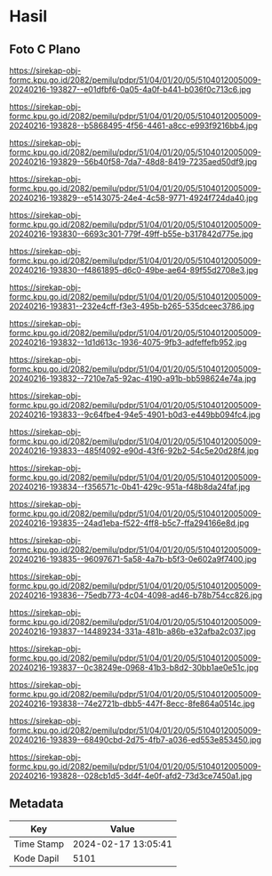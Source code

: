 # Hasil

## Foto C Plano

https://sirekap-obj-formc.kpu.go.id/2082/pemilu/pdpr/51/04/01/20/05/5104012005009-20240216-193827--e01dfbf6-0a05-4a0f-b441-b036f0c713c6.jpg

https://sirekap-obj-formc.kpu.go.id/2082/pemilu/pdpr/51/04/01/20/05/5104012005009-20240216-193828--b5868495-4f56-4461-a8cc-e993f9216bb4.jpg

https://sirekap-obj-formc.kpu.go.id/2082/pemilu/pdpr/51/04/01/20/05/5104012005009-20240216-193829--56b40f58-7da7-48d8-8419-7235aed50df9.jpg

https://sirekap-obj-formc.kpu.go.id/2082/pemilu/pdpr/51/04/01/20/05/5104012005009-20240216-193829--e5143075-24e4-4c58-9771-4924f724da40.jpg

https://sirekap-obj-formc.kpu.go.id/2082/pemilu/pdpr/51/04/01/20/05/5104012005009-20240216-193830--6693c301-779f-49ff-b55e-b317842d775e.jpg

https://sirekap-obj-formc.kpu.go.id/2082/pemilu/pdpr/51/04/01/20/05/5104012005009-20240216-193830--f4861895-d6c0-49be-ae64-89f55d2708e3.jpg

https://sirekap-obj-formc.kpu.go.id/2082/pemilu/pdpr/51/04/01/20/05/5104012005009-20240216-193831--232e4cff-f3e3-495b-b265-535dceec3786.jpg

https://sirekap-obj-formc.kpu.go.id/2082/pemilu/pdpr/51/04/01/20/05/5104012005009-20240216-193832--1d1d613c-1936-4075-9fb3-adfeffefb952.jpg

https://sirekap-obj-formc.kpu.go.id/2082/pemilu/pdpr/51/04/01/20/05/5104012005009-20240216-193832--7210e7a5-92ac-4190-a91b-bb598624e74a.jpg

https://sirekap-obj-formc.kpu.go.id/2082/pemilu/pdpr/51/04/01/20/05/5104012005009-20240216-193833--9c64fbe4-94e5-4901-b0d3-e449bb094fc4.jpg

https://sirekap-obj-formc.kpu.go.id/2082/pemilu/pdpr/51/04/01/20/05/5104012005009-20240216-193833--485f4092-e90d-43f6-92b2-54c5e20d28f4.jpg

https://sirekap-obj-formc.kpu.go.id/2082/pemilu/pdpr/51/04/01/20/05/5104012005009-20240216-193834--f356571c-0b41-429c-951a-f48b8da24faf.jpg

https://sirekap-obj-formc.kpu.go.id/2082/pemilu/pdpr/51/04/01/20/05/5104012005009-20240216-193835--24ad1eba-f522-4ff8-b5c7-ffa294166e8d.jpg

https://sirekap-obj-formc.kpu.go.id/2082/pemilu/pdpr/51/04/01/20/05/5104012005009-20240216-193835--96097671-5a58-4a7b-b5f3-0e602a9f7400.jpg

https://sirekap-obj-formc.kpu.go.id/2082/pemilu/pdpr/51/04/01/20/05/5104012005009-20240216-193836--75edb773-4c04-4098-ad46-b78b754cc826.jpg

https://sirekap-obj-formc.kpu.go.id/2082/pemilu/pdpr/51/04/01/20/05/5104012005009-20240216-193837--14489234-331a-481b-a86b-e32afba2c037.jpg

https://sirekap-obj-formc.kpu.go.id/2082/pemilu/pdpr/51/04/01/20/05/5104012005009-20240216-193837--0c38249e-0968-41b3-b8d2-30bb1ae0e51c.jpg

https://sirekap-obj-formc.kpu.go.id/2082/pemilu/pdpr/51/04/01/20/05/5104012005009-20240216-193838--74e2721b-dbb5-447f-8ecc-8fe864a0514c.jpg

https://sirekap-obj-formc.kpu.go.id/2082/pemilu/pdpr/51/04/01/20/05/5104012005009-20240216-193839--68490cbd-2d75-4fb7-a036-ed553e853450.jpg

https://sirekap-obj-formc.kpu.go.id/2082/pemilu/pdpr/51/04/01/20/05/5104012005009-20240216-193828--028cb1d5-3d4f-4e0f-afd2-73d3ce7450a1.jpg


## Metadata

| Key        | Value               |
| ---------- | ------------------- |
| Time Stamp | 2024-02-17 13:05:41 |
| Kode Dapil | 5101                |



